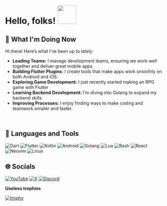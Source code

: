 # Hello, folks! <img src="https://media1.giphy.com/media/iIifSQSQUKteo/giphy.gif?cid=ecf05e47gvk1m9nqywsqkve8reth8abjjs1r6rq2dnh81v74&rid=giphy.gif&ct=s" width="60px">
## 🌟 What I'm Doing Now  

Hi there! Here’s what I’ve been up to lately:  

- **Leading Teams:** I manage development teams, ensuring we work well together and deliver great mobile apps.  
- **Building Flutter Plugins:** I create tools that make apps work smoothly on both Android and iOS.  
- **Exploring Game Development:** I just recently started making an RPG game with Flutter
- **Learning Backend Development:** I’m diving into Golang to expand my backend skills
- **Improving Processes:** I enjoy finding ways to make coding and teamwork simpler and faster.  

&#x200B;

## 🔧 Languages and Tools  

![Dart](https://img.shields.io/badge/Dart-0175C2?style=flat-square&logo=dart&logoColor=white)
![Flutter](https://img.shields.io/badge/Flutter-02569B?style=flat-square&logo=flutter&logoColor=white)
![Kotlin](https://img.shields.io/badge/Kotlin-0095D5?style=flat-square&logo=kotlin&logoColor=white)
![Android](https://img.shields.io/badge/Android-3DDC84?style=flat-square&logo=android&logoColor=white)
![Golang](https://img.shields.io/badge/Go-00ADD8?style=flat-square&logo=go&logoColor=white)
![Lua](https://img.shields.io/badge/Lua-2C2D72?style=flat-square&logo=lua&logoColor=white)
![Bash](https://img.shields.io/badge/Bash-4EAA25?style=flat-square&logo=gnu-bash&logoColor=white)
![React](https://img.shields.io/badge/React-61DAFB?style=flat-square&logo=react&logoColor=black)
![Neovim](https://img.shields.io/badge/Neovim-57A143?style=flat-square&logo=neovim&logoColor=white)
![Linux](https://img.shields.io/badge/Linux-FCC624?style=flat-square&logo=linux&logoColor=black)


## 🌐 Socials

[![YouTube](https://img.shields.io/badge/YouTube-FF0000?style=flat-square&logo=youtube&logoColor=white)](https://www.youtube.com/channel/UCJEx2ngoswecTEjb85h9zZw)
[![X](https://img.shields.io/badge/X-1DA1F2?style=flat-square&logo=x&logoColor=white)](https://x.com/xnoksx)
[![Discord](https://img.shields.io/badge/Discord-5865F2?style=flat-square&logo=discord&logoColor=white)]([https://discord.com/](https://discordapp.com/users/273905071245230091))


**Useless trophies**

[![trophy](https://github-profile-trophy.vercel.app/?username=n0ks&theme=onedark)](https://github.com/ryo-ma/github-profile-trophy)

